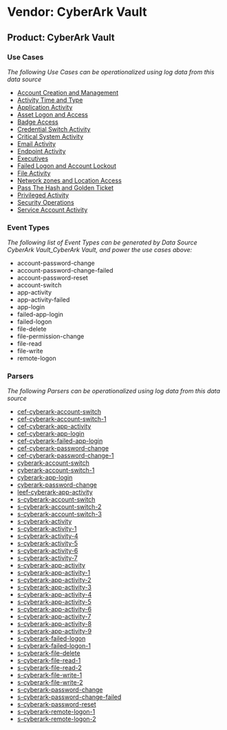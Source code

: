 Vendor: CyberArk Vault
======================
Product: CyberArk Vault
-----------------------

### Use Cases

_The following Use Cases can be operationalized using log data from this data source_

* [Account Creation and Management](../UseCases/usecase_account_creation_and_management.md)
* [Activity Time  and Type](../UseCases/usecase_activity_time__and_type.md)
* [Application Activity](../UseCases/usecase_application_activity.md)
* [Asset Logon and Access](../UseCases/usecase_asset_logon_and_access.md)
* [Badge Access](../UseCases/usecase_badge_access.md)
* [Credential Switch Activity](../UseCases/usecase_credential_switch_activity.md)
* [Critical System Activity](../UseCases/usecase_critical_system_activity.md)
* [Email Activity](../UseCases/usecase_email_activity.md)
* [Endpoint Activity](../UseCases/usecase_endpoint_activity.md)
* [Executives](../UseCases/usecase_executives.md)
* [Failed Logon and Account Lockout](../UseCases/usecase_failed_logon_and_account_lockout.md)
* [File Activity](../UseCases/usecase_file_activity.md)
* [Network zones and Location Access](../UseCases/usecase_network_zones_and_location_access.md)
* [Pass The Hash and Golden Ticket](../UseCases/usecase_pass_the_hash_and_golden_ticket.md)
* [Privileged Activity](../UseCases/usecase_privileged_activity.md)
* [Security Operations](../UseCases/usecase_security_operations.md)
* [Service Account Activity](../UseCases/usecase_service_account_activity.md)


### Event Types

_The following list of Event Types can be generated by Data Source CyberArk Vault_CyberArk Vault, and power the use cases above:_

- account-password-change
- account-password-change-failed
- account-password-reset
- account-switch
- app-activity
- app-activity-failed
- app-login
- failed-app-login
- failed-logon
- file-delete
- file-permission-change
- file-read
- file-write
- remote-logon


### Parsers

_The following Parsers can be operationalized using log data from this data source_

* [cef-cyberark-account-switch](../Parsers/parserContent_cef-cyberark-account-switch.md)
* [cef-cyberark-account-switch-1](../Parsers/parserContent_cef-cyberark-account-switch-1.md)
* [cef-cyberark-app-activity](../Parsers/parserContent_cef-cyberark-app-activity.md)
* [cef-cyberark-app-login](../Parsers/parserContent_cef-cyberark-app-login.md)
* [cef-cyberark-failed-app-login](../Parsers/parserContent_cef-cyberark-failed-app-login.md)
* [cef-cyberark-password-change](../Parsers/parserContent_cef-cyberark-password-change.md)
* [cef-cyberark-password-change-1](../Parsers/parserContent_cef-cyberark-password-change-1.md)
* [cyberark-account-switch](../Parsers/parserContent_cyberark-account-switch.md)
* [cyberark-account-switch-1](../Parsers/parserContent_cyberark-account-switch-1.md)
* [cyberark-app-login](../Parsers/parserContent_cyberark-app-login.md)
* [cyberark-password-change](../Parsers/parserContent_cyberark-password-change.md)
* [leef-cyberark-app-activity](../Parsers/parserContent_leef-cyberark-app-activity.md)
* [s-cyberark-account-switch](../Parsers/parserContent_s-cyberark-account-switch.md)
* [s-cyberark-account-switch-2](../Parsers/parserContent_s-cyberark-account-switch-2.md)
* [s-cyberark-account-switch-3](../Parsers/parserContent_s-cyberark-account-switch-3.md)
* [s-cyberark-activity](../Parsers/parserContent_s-cyberark-activity.md)
* [s-cyberark-activity-1](../Parsers/parserContent_s-cyberark-activity-1.md)
* [s-cyberark-activity-4](../Parsers/parserContent_s-cyberark-activity-4.md)
* [s-cyberark-activity-5](../Parsers/parserContent_s-cyberark-activity-5.md)
* [s-cyberark-activity-6](../Parsers/parserContent_s-cyberark-activity-6.md)
* [s-cyberark-activity-7](../Parsers/parserContent_s-cyberark-activity-7.md)
* [s-cyberark-app-activity](../Parsers/parserContent_s-cyberark-app-activity.md)
* [s-cyberark-app-activity-1](../Parsers/parserContent_s-cyberark-app-activity-1.md)
* [s-cyberark-app-activity-2](../Parsers/parserContent_s-cyberark-app-activity-2.md)
* [s-cyberark-app-activity-3](../Parsers/parserContent_s-cyberark-app-activity-3.md)
* [s-cyberark-app-activity-4](../Parsers/parserContent_s-cyberark-app-activity-4.md)
* [s-cyberark-app-activity-5](../Parsers/parserContent_s-cyberark-app-activity-5.md)
* [s-cyberark-app-activity-6](../Parsers/parserContent_s-cyberark-app-activity-6.md)
* [s-cyberark-app-activity-7](../Parsers/parserContent_s-cyberark-app-activity-7.md)
* [s-cyberark-app-activity-8](../Parsers/parserContent_s-cyberark-app-activity-8.md)
* [s-cyberark-app-activity-9](../Parsers/parserContent_s-cyberark-app-activity-9.md)
* [s-cyberark-failed-logon](../Parsers/parserContent_s-cyberark-failed-logon.md)
* [s-cyberark-failed-logon-1](../Parsers/parserContent_s-cyberark-failed-logon-1.md)
* [s-cyberark-file-delete](../Parsers/parserContent_s-cyberark-file-delete.md)
* [s-cyberark-file-read-1](../Parsers/parserContent_s-cyberark-file-read-1.md)
* [s-cyberark-file-read-2](../Parsers/parserContent_s-cyberark-file-read-2.md)
* [s-cyberark-file-write-1](../Parsers/parserContent_s-cyberark-file-write-1.md)
* [s-cyberark-file-write-2](../Parsers/parserContent_s-cyberark-file-write-2.md)
* [s-cyberark-password-change](../Parsers/parserContent_s-cyberark-password-change.md)
* [s-cyberark-password-change-failed](../Parsers/parserContent_s-cyberark-password-change-failed.md)
* [s-cyberark-password-reset](../Parsers/parserContent_s-cyberark-password-reset.md)
* [s-cyberark-remote-logon-1](../Parsers/parserContent_s-cyberark-remote-logon-1.md)
* [s-cyberark-remote-logon-2](../Parsers/parserContent_s-cyberark-remote-logon-2.md)
